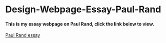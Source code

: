 # Design-Webpage-Essay-Paul-Rand
#### This is my essay webpage on Paul Rand, click the link below to view.

[Paul Rand essay](https://scott-hogsett.github.io/Design-Webpage-Essay-Paul-Rand/index.html)
